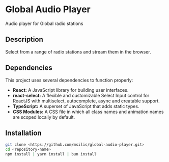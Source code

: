 # Global Audio Player

Audio player for Global radio stations

## Description

Select from a range of radio stations and stream them in the browser.

## Dependencies

This project uses several dependencies to function properly:

- **React:** A JavaScript library for building user interfaces.
- **react-select:** A flexible and customizable Select Input control for ReactJS with multiselect, autocomplete, async and creatable support.
- **TypeScript:** A superset of JavaScript that adds static types.
- **CSS Modules:** A CSS file in which all class names and animation names are scoped locally by default.

## Installation

```bash
git clone <https://github.com/msilis/global-audio-player.git>
cd <repository-name>
npm install | yarn install | bun install
```
